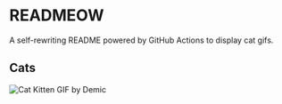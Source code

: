 # READMEOW

A self-rewriting README powered by GitHub Actions to display cat gifs.

## Cats

![Cat Kitten GIF by Demic](https://media2.giphy.com/media/3oriO0OEd9QIDdllqo/200.gif?cid=9acd02da2wh9sa6zsvenixn8x5ykeq4dums1l82nkg3pc4s8&ep=v1_gifs_search&rid=200.gif&ct=g)
